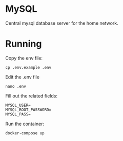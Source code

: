 # MySQL

Central mysql database server for the home network.

# Running

Copy the env file:

`cp .env.example .env`

Edit the .env file

`nano .env`

Fill out the related fields:

```
MYSQL_USER=
MYSQL_ROOT_PASSWORD=
MYSQL_PASS=
```

Run the container:

`docker-compose up`


